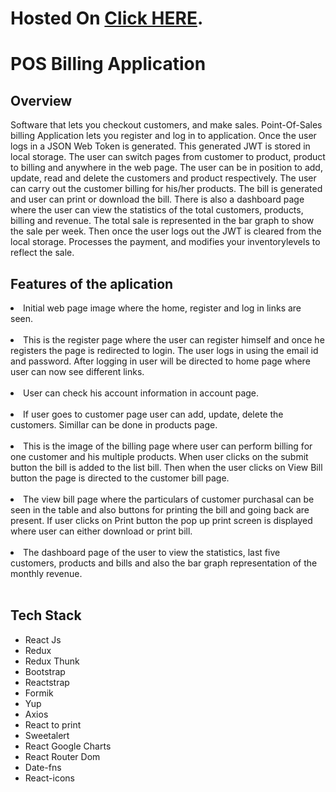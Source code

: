 # Hosted On [Click HERE](https://wonderful-alpaca-5071de.netlify.app).

<h1>POS Billing Application
</h1>
<h2>Overview</h2>
<p>Software that lets you checkout customers, and make sales. Point-Of-Sales billing Application lets you register and log in to application. Once the user logs in a JSON Web Token is generated. This generated JWT is stored in local storage. The user can switch pages from customer to product, product to billing and anywhere in the web page. The user can be in position to add, update, read and delete the customers and product respectively. The user can carry out  the customer billing for his/her products. The bill  is generated and user can print or download the bill. There is also a dashboard page where the user can view the statistics of the total customers, products, billing and revenue. The total sale is represented in the bar graph to show the sale per week. Then once the user logs out the JWT is cleared from the local storage. Processes the payment, and modifies your inventorylevels to reflect the sale.</p>



<h2>Features of the aplication</h2>


<li>Initial web page image where the home, register and log in links are seen.</li>

</br>

<li>This is the register page where the user can register himself and once he registers the page is redirected to login. The user logs in using the email id and password. After logging in user will be directed to home page where user can now see different links.</li>
    
</br>

<li>User can check his account information in account page.</li>
    
</br>    

<li>If user goes to customer page user can add, update, delete the customers. Simillar can be done in products page.</li>
    
</br>
    
<li>This is the image of the billing page where user can perform billing for one customer and his multiple products. When user clicks on the submit button the bill is added to the list bill. Then when the user clicks on View Bill button the page is directed to the customer bill page.</li>
    
</br>

<li>The view bill page where the particulars of customer purchasal can be seen in the table and also buttons for printing the bill and going back are present. If user clicks on Print button the pop up print screen is displayed where user can either download or print bill.</li>
    
</br>

<li>The dashboard page of the user to view the statistics, last five customers, products and bills and also the bar graph representation of the monthly revenue.   </li>
    
</br>

<h2>Tech Stack</h2>
<ul>
    <li>React Js</li>
    <li>Redux</li>
    <li>Redux Thunk</li>
    <li>Bootstrap</li>
    <li>Reactstrap</li>
    <li>Formik</li>
    <li>Yup</li>
    <li>Axios</li>
    <li>React to print</li>
    <li>Sweetalert</li>
    <li>React Google Charts</li>
    <li>React Router Dom</li>
    <li>Date-fns</li>
    <li>React-icons</li>
</ul>


